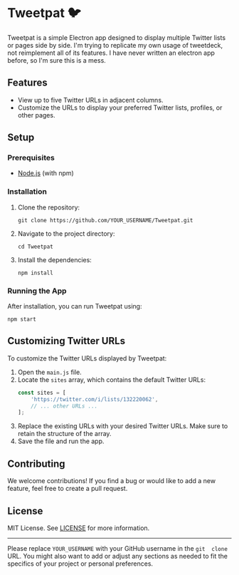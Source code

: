 
# Tweetpat 🐦

Tweetpat is a simple Electron app designed to display multiple Twitter 
lists or pages side by side. I'm trying to replicate my own usage of 
tweetdeck, not reimplement all of its features. I have never written an 
electron app before, so I'm sure this is a mess. 

## Features
- View up to five Twitter URLs in adjacent columns.
- Customize the URLs to display your preferred Twitter lists, profiles, or 
other pages.

## Setup

### Prerequisites
- [Node.js](https://nodejs.org/) (with npm)

### Installation
1. Clone the repository:
   ```
   git clone https://github.com/YOUR_USERNAME/Tweetpat.git
   ```
2. Navigate to the project directory:
   ```
   cd Tweetpat
   ```
3. Install the dependencies:
   ```
   npm install
   ```

### Running the App
After installation, you can run Tweetpat using:
```
npm start
```

## Customizing Twitter URLs

To customize the Twitter URLs displayed by Tweetpat:

1. Open the `main.js` file.
2. Locate the `sites` array, which contains the default Twitter URLs:
   ```javascript
   const sites = [
       'https://twitter.com/i/lists/132220062',
       // ... other URLs ...
   ];
   ```
3. Replace the existing URLs with your desired Twitter URLs. Make sure to 
retain the structure of the array.
4. Save the file and run the app.

## Contributing

We welcome contributions! If you find a bug or would like to add a new 
feature, feel free to create a pull request.

## License

MIT License. See [LICENSE](LICENSE) for more information.

---

Please replace `YOUR_USERNAME` with your GitHub username in the `git 
clone` URL. You might also want to add or adjust any sections as needed to 
fit the specifics of your project or personal preferences.
